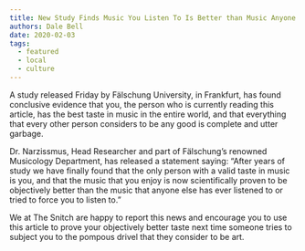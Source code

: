 ```yaml
---
title: New Study Finds Music You Listen To Is Better than Music Anyone Else Listens To
authors: Dale Bell
date: 2020-02-03
tags:
  - featured
  - local
  - culture
---
```


A study released Friday by Fälschung University, in Frankfurt, has found conclusive evidence that you, the person who is currently reading this article, has the best taste in music in the entire world, and that everything that every other person considers to be any good is complete and utter garbage.  

Dr. Narzissmus, Head Researcher and part of Fälschung’s renowned Musicology Department, has released a statement saying: “After years of study we have finally found that the only person with a valid taste in music is you, and that the music that you enjoy is now scientifically proven to be objectively better than the music that anyone else has ever listened to or tried to force you to listen to.”  

We at The Snitch are happy to report this news and encourage you to use this article to prove your objectively better taste next time someone tries to subject you to the pompous drivel that they consider to be art.
